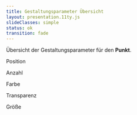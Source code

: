 ```yaml
---
title: Gestaltungsparameter Übersicht
layout: presentation.11ty.js
slideClasses: simple
status: ok
transition: fade
---
```


Übersicht der Gestaltungsparameter für den **Punkt**.
 
<p class="list">Position</p>
<p class="list">Anzahl</p>
<p class="list">Farbe</p>
<p class="list">Transparenz</p>
<p class="list">Größe</p>
